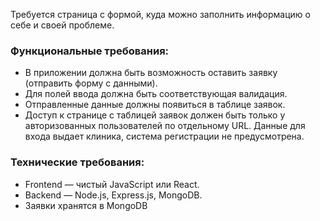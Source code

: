 Требуется страница с формой, куда можно заполнить информацию о себе и своей проблеме.

### Функциональные требования:

-   В приложении должна быть возможность оставить заявку (отправить форму с данными).
-   Для полей ввода должна быть соответствующая валидация.
-   Отправленные данные должны появиться в таблице заявок.
-   Доступ к странице с таблицей заявок должен быть только у авторизованных пользователей по отдельному URL. Данные для входа выдает клиника, система регистрации не предусмотрена.

### Технические требования:

-   Frontend — чистый JavaScript или React.
-   Backend — Node.js, Express.js, MongoDB.
-   Заявки хранятся в MongoDB
